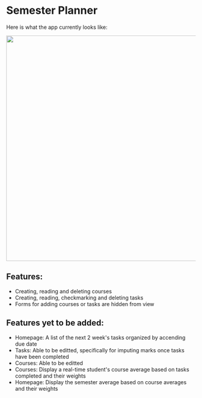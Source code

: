 # Semester Planner

Here is what the app currently looks like:

<img src="ssrc/images/Screenshot 2023-01-06 012802.jpg" width="600"/>

## Features:

- Creating, reading and deleting courses
- Creating, reading, checkmarking and deleting tasks
- Forms for adding courses or tasks are hidden from view

## Features yet to be added:

- Homepage: A list of the next 2 week's tasks organized by accending due date
- Tasks: Able to be editted, specifically for imputing marks once tasks have been completed
- Courses: Able to be editted
- Courses: Display a real-time student's course average based on tasks completed and their weights
- Homepage: Display the semester average based on course averages and their weights
